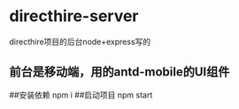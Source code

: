 # directhire-server
directhire项目的后台node+express写的

## 前台是移动端，用的antd-mobile的UI组件

##安装依赖
    npm i
##启动项目
    npm start    
